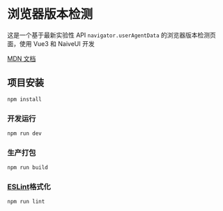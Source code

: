 # 浏览器版本检测

这是一个基于最新实验性 API `navigator.userAgentData` 的浏览器版本检测页面，使用 Vue3 和 NaiveUI 开发

[MDN 文档](https://developer.mozilla.org/en-US/docs/Web/API/Navigator/userAgentData)

## 项目安装

```sh
npm install
```

### 开发运行

```sh
npm run dev
```

### 生产打包

```sh
npm run build
```

### [ESLint](https://eslint.org/)格式化

```sh
npm run lint
```
